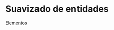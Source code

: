 # Suavizado de entidades

[Elementos](../../fichas-de-herramientas/ficha-de-herramientas-editar/editar-elementos.md)


